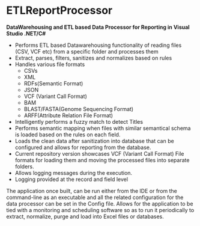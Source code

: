 # ETLReportProcessor
<b>DataWarehousing and ETL based Data Processor for Reporting in Visual Studio .NET/C#</b>
<ul>

<li> Performs ETL based Datawarehousing functionality of reading files (CSV, VCF etc) from a specific folder and processes them</li>
<li> Extract, parses, filters, sanitizes and normalizes based on rules</li>

<li> Handles various file formats
    <ul>
      <li>CSVs</li>
      <li>XML</li>
      <li>RDFs(Semantic Format)</li>
      <li>JSON</li>
      <li>VCF (Variant Call Format)</li>
      <li>BAM</li>
      <li>BLAST/FASTA(Genome Sequencing Format)</li>
      <li>ARFF(Attribute Relation File Format)</li>
    </ul>
<li> Intelligently performs a fuzzy match to detect Titles </li>
<li> Performs semantic mapping when files with similar semantical schema is loaded based on the rules on each field.
<li> Loads the clean data after sanitization into database that can be configured and allows for reporting from the database. </li>
<li> Current repository version showcases VCF (Variant Call Format) File formats for loading them and moving the processed files into separate folders.</li>
<li> Allows logging messages during the execution.</li>
<li> Logging provided at the record and field level </li>
</ul>


The application once built, can be run either from the IDE or from the command-line as an executable and all the related configuration for the data processor can be set in the Config file.
Allows for the application to be tied with a monitoring and scheduling software so as to run it periodically to extract, normalize, purge and load into Excel files or databases.

